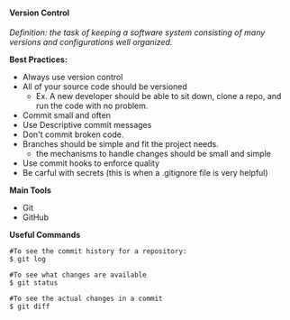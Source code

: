 #### Version Control

*Definition: the task of keeping a software system consisting of many versions and configurations well organized.*

**Best Practices:**
- Always use version control
- All of your source code should be versioned
    - Ex. A new developer should be able to sit down, clone a repo, and run the code with no problem.
- Commit small and often
- Use Descriptive commit messages
- Don't commit broken code.
- Branches should be simple and fit the project needs.
    - the mechanisms to handle changes should be small and simple
- Use commit hooks to enforce quality
- Be carful with secrets (this is when a .gitignore file is very helpful)

**Main Tools**
- Git
- GitHub

**Useful Commands**
```
#To see the commit history for a repository:
$ git log

#To see what changes are available
$ git status

#To see the actual changes in a commit 
$ git diff
```